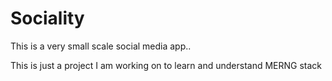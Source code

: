 # Sociality

This is a very small scale social media app..

This is just a project I am working on to learn and understand MERNG stack
